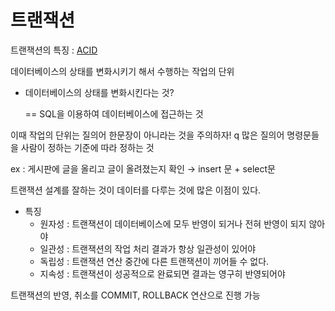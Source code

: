 # 트랜잭션

트랜잭션의 특징 : [ACID](ACID)

데이터베이스의 상태를 변화시키기 해서 수행하는 작업의 단위

-   데이터베이스의 상태를 변화시킨다는 것?
	
	== SQL을 이용하여 데이터베이스에 접근하는 것
	

이때 작업의 단위는 질의어 한문장이 아니라는 것을 주의하자!
q
많은 질의어 명령문들을 사람이 정하는 기준에 따라 정하는 것

ex : 게시판에 글을 올리고 글이 올려졌는지 확인 → insert 문 + select문

트랜잭션 설계를 잘하는 것이 데이터를 다루는 것에 많은 이점이 있다.

-   특징
	-   원자성 : 트랜잭션이 데이터베이스에 모두 반영이 되거나 전혀 반영이 되지 않아야
	-   일관성 : 트랜잭션의 작업 처리 결과가 항상 일관성이 있어야
	-   독립성 : 트랜잭션 연산 중간에 다른 트랜잭션이 끼어들 수 없다.
	-   지속성 : 트랜잭션이 성공적으로 완료되면 결과는 영구히 반영되어야

트랜잭션의 반영, 취소를 COMMIT, ROLLBACK 연산으로 진행 가능